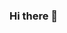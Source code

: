 ### Hi there 👋

<!--
**rubenconde1/rubenconde1** is a ✨ _special_ ✨ repository because its `README.md` (this file) appears on your GitHub profile.

#### Where to find me

- [LinkedIn] (https://www.linkedin.com/in/rubencondec/)
